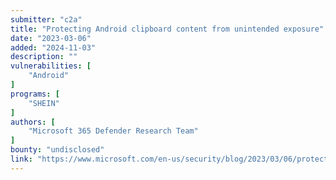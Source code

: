 ```yaml
---
submitter: "c2a"
title: "Protecting Android clipboard content from unintended exposure"
date: "2023-03-06"
added: "2024-11-03"
description: ""
vulnerabilities: [
    "Android"
]
programs: [
    "SHEIN"
]
authors: [
    "Microsoft 365 Defender Research Team"
]
bounty: "undisclosed"
link: "https://www.microsoft.com/en-us/security/blog/2023/03/06/protecting-android-clipboard-content-from-unintended-exposure/"
---
```




